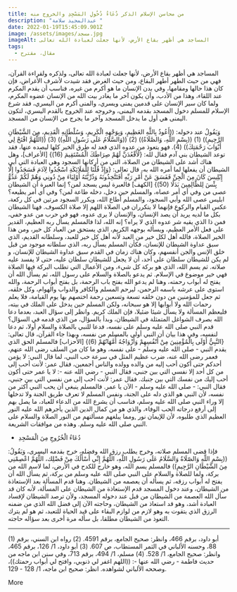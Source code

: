 ```yaml
---
title: من محاسن الإسلام الذكر دُعَاءُ دُخُولِ المَسْجِدِ والخروج منه
description: "عبدالمجيد سلامة "
date: 2022-01-19T15:45:09.901Z
image: /assets/images/مسجد.jpg
imageAlt: المساجد هي أظهر بقاع الأرض، لأنها جعلت لعبادة الله تعالى
tags:
  - مقال، مقترح
---
```

المساجد هي أظهر بقاع الأرض، لأنها جعلت لعبادة الله تعالى، ولذكره ولقراءة القرآن، فهي من حيث الطهر أطهر البقاع، ومن حيث الغرض فقد شيدت لأشرف الأغراض، فإن كان هذا حالها ومقامها، وفي بدن الإنسان ما هو أكرم من غيره، فناسب أن يقدم المكرم عند اللقاء، وهذا من الأدب، وأن يكون آخر ما يغادر بيت الله من الإنسان عضوه المكرم، ولما كان سير الإنسان على قدمين يمنى ويسري، والمنى أكرم من اليسري، فقد شرع الإسلام للمسلم دخول المسجد بقدمه اليمنى، وخروجه عند الخروج بالقدم اليسري، لتكون اليمنى هي أول ما يدخل المسجد وآخر ما يجرج من الإنسان من المسجد.

وَيَقُولُ عند دخوله: ((أَعُوذُ بِاللَّهِ العَظِيمِ، وَبِوَجْهِهِ الْكَرِيمِ، وَسُلْطَانِهِ الْقَدِيمِ، مِنَ الشَّيْطَانِ الرَّجِيمِ)) (1) ((بِسْمِ اللَّهِ، وَالصَّلَاةُ)) (2) ((وَالسَّلَامُ عَلَى رَسُولِ اللَّهِ)) (3) ((اللَّهُمَّ افْتَحْ لِي أَبْوَابَ رَحْمَتِكَ)) (4).
فهو يتعوذ من عدوه الذي قعد له طرق الخير كلها ليصده عنها، فقد توعد الشيطان بني آدم فقال لله: {لَأَقْعُدَنَّ لَهُمْ صِرَاطَكَ الْمُسْتَقِيمَ (16)} [الأعراف]، وهل هناك أشد على الشيطان من الصلاة، التي من أركانها السجود وهي العبادة التي أبي الشيطان أن يفعلها لما أمره الله به، قال تعالى: {وَإِذْ قُلْنَا لِلْمَلَائِكَةِ اسْجُدُوا لِآدَمَ فَسَجَدُوا إِلَّا إِبْلِيسَ كَانَ مِنَ الْجِنِّ فَفَسَقَ عَنْ أَمْرِ رَبِّهِ أَفَتَتَّخِذُونَهُ وَذُرِّيَّتَهُ أَوْلِيَاءَ مِنْ دُونِي وَهُمْ لَكُمْ عَدُوٌّ بِئْسَ لِلظَّالِمِينَ بَدَلًا (50)} [الكهف] فالعبرة ليس يسجد لمن؟ إنما العبرة أن الشيطان عصى من وفي أي أمر عصاه، والمسلم حين دخل، دخله طاعة لمن؟ وفي أي أمر يطيعه؟
ابليس عصى الله وأبي السجود، والمسلم أطاع الله، ويكرر السجود مرتين في كل ركعة، عكس القيام والركوع فإنهما لا يتكرران في الصلاة اللهم إلا صلاة الكسوف.
فهنا الشيطان بكل ما لديه يريد أن يصد الإنسان، والإنسان لا يرى عدوه، فهو في حرب من عدو خفي، فمن ذا الذي يقيه شر عدوه الذي لا يراه؟ إنه الله، لذا فالمسلم يسأل ربه العظيم، القدير على فعل الأمر العظيم، ويسأله بوجهه الكريم، الذي يستحق من العباد كل خير، ومن هذا الخير الصلاة، فالله أهل لكل خير من العبد لأنه أهل كل خير للعبد، وسلطانه القديم، الذي سبق عداوة الشيطان للإنسان، فكأن المسلم يسأل ربه، الذي سلطانه موجود من قبل خلق الإنس والجن أنفسهم، وكان هناك زمان في القدم سبق عداوة الشيطان للإنسان، و لم يكن للشيطان سلطان على أحد، أن لا يجعل للشيطان سلطان عليه، حتى لا يفسد عليه صلاته.
ثم يسم الله، الذي هو بركة كل شيء، ومن الأعمال التي تطلب البركة فيها الصلاة فهي خير موضوع في الإسلام.
ثم يدعو بالصلاة والسلام على رسول الله، ثم يسأل الله أن يفتح له أبواب رحمته، وهنا لم يدعو الله بفتح باب الرحمة، بل بفتح أبواب الرحمة، والله استوى على عرشه باسمه الرحمن، ليرحم المسلم والكافر والدواب والهوام، وكل خلقه، ثم جعل للمؤمنين من دون خلقه تسعة وتسعين رحمة اختصهم بها يوم القيامة، فلا يعلم رحمات الله ولا أبوابها إلا هو سبحانه، ولكن المسلم حين يدخل على الملك في بيته، فليعظم المسألة ولا يسأل شيئا ضئيلا، فإن الملك كريم.
وانظر إلى سؤال العبد، بعدما دعا الله بصرف الشواغل المتمثلة في الشيطان، وبدأ بالسؤال، من الذي قدمه في السؤال؟
قدم النبي صلى الله عليه وسلم على نفسه، فدعا للنبي بالصلاة والسلام أولا، ثم دعا لنفسه، وفي هذا بيان أن النبي أولي بالمسلم من نفسه، وبهذا جاء القرآن، قال تعالى: {النَّبِيُّ أَوْلَى بِالْمُؤْمِنِينَ مِنْ أَنْفُسِهِمْ وَأَزْوَاجُهُ أُمَّهَاتُهُمْ (6)} [الأحزاب] فالمسلم الحق الذي يقدم النبي - صلى الله عليه وسلم - على نفسه، وهو ما كان من السلف رضى الله عنهم، فعمر رضى الله عنه، ضرب عظيم المثل في سرعة حب النبي، لما قال النبي: لا يؤمن أحدكم حتى أكون أحب إليه من والده وولده والناس أجمعين، فقال عمر: لأنت أحب إلى من كل أحد إلا نفسي التي بين جنبي، فقال النبي - رضي الله عنه -: لا يا عمر حتى أكون أحب إليك من نفسك التي بين جنبك. فقال عمر: لأنت أحب إلى من نفسي التي بين جنبي، فقال النبي: - صلى الله عليه وسلم - الآن يا عمر.
فالمسلم ينبغي أن يحب النبي أكثر من نفسه، لأن النبي هو الذي دله على الجنة، ونفس المسلم لا تعرف طريق الجنة ولا تدخلها إلا وراء النبي صلى الله عليه وسلم، فناسب أن يشرع الله من الدعاء للعباد، ما يصل بهم إلى أرفع درجاته الحب الوفاء، والذي هو من كمال الدين الذين يأجرهم الله عليه النور العظيم الذي طلبوه، لأن للإيمان نور ,ومما يبلغهم مسألتهم من النور الصلاة والسلام على النبي صلى الله عليه وسلم.
وهذه من موافقات الشريعة.

- دُعَاءُ الْخُرُوجِ مِنَ الْمَسْجِدِ


فإذا قضى المسلم صلاته، وخرج يطلب رزق الله وفضله، خرج بقدمه اليسرى، وَيَقُولُ: ((بِسْمِ اللَّهِ وَالصّلَاةُ وَالسَّلَامُ عَلَى رَسُولِ اللَّهِ، اللَّهُمَّ إِنِّي أَسْأَلُكَ مِنْ فَضْلِك، اللَّهُمَّ اعْصِمْنِي مِنَ الشَّيْطَانِ الرَّجِيمِ))
فالمسلم يسم الله، وهو خارج للكدح في الأرض، لما لاسم الله من بركة، ولما للصلاة والسلام على النبي صلى الله عليه وسلم من بركة، ثم يسأل الله أن يفتح له أبواب رزقه، ثم يسأله أن يعصمه من الشيطان.
وهنا قدم المسألة بعد الإستعاذة من الشيطان، وعند دخول المسجد قدم الإستعاذة من الشيطان على المسألة، لأنه كان قد سأل الله العصمة من الشيطان من قبل عند دخوله المسجد، ولأن ترصد الشيطان لإفساد العبادة أشد، وهو قد استعاذ من الشيطان، وحاجته الآن إلى فضل الله الذي من ضمنه الرزق الذي يتقوت به وهو لازم من لوازم البقاء على قيد الحياة للتعبد، ثم هو لم يترك التعوذ من الشيطان مطلقا، بل سأله مرة أخرى بعد سؤاله حاجته.

_________
(1) أبو داود، برقم 466، وانظر: صحيح الجامع، برقم 4591.
(2) رواه ابن السني، برقم 88، وحسنه الألباني في الثمر المستطاب، ص 607.
(3) أبو داود، 1/ 126، برقم 465، وانظر: صحيح الجامع، 1/ 528.
(4) مسلم، 1/ 494، برقم 713، وفي سنن ابن ماجه من حديث فاطمة - رضي الله عنها -: ((اللهم اغفر لي ذنوبي، وافتح لي أبواب رحمتك))، وصححه الألباني لشواهده. انظر: صحيح ابن ماجه، 1/ 128 - 129.


More